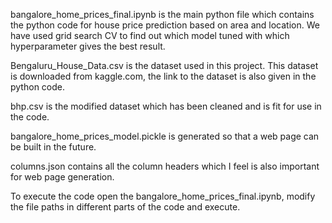 bangalore_home_prices_final.ipynb is the main python file which contains the python code for house price prediction based on area and location. We have used grid search CV to find out which model tuned with which hyperparameter gives the best result. 

Bengaluru_House_Data.csv is the dataset used in this project. This dataset is downloaded from kaggle.com, the link to the dataset is also given in the python code.

bhp.csv is the modified dataset which has been cleaned and is fit for use in the code.

bangalore_home_prices_model.pickle is generated so that a web page can be built in the future.

columns.json contains all the column headers which I feel is also important for web page generation.

To execute the code open the bangalore_home_prices_final.ipynb, modify the file paths in different parts of the code and execute.
